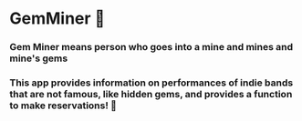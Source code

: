# GemMiner 💎
 
### Gem Miner means person who goes into a mine and mines and mine's gems
### This app provides information on performances of indie bands that are not famous, like hidden gems, and provides a function to make reservations! 🎸
